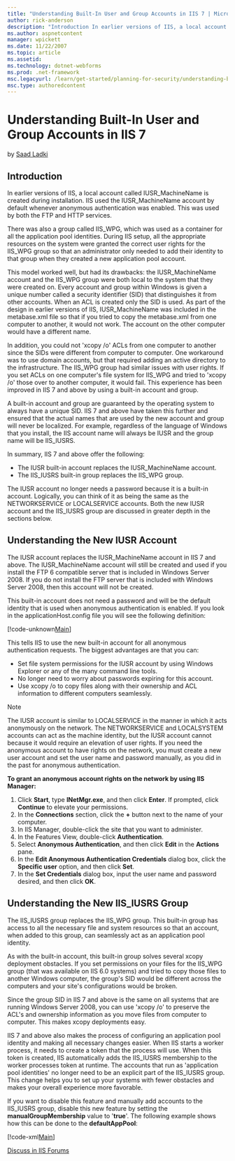 ```yaml
---
title: "Understanding Built-In User and Group Accounts in IIS 7 | Microsoft Docs"
author: rick-anderson
description: "Introduction In earlier versions of IIS, a local account called IUSR_MachineName is created during installation. IIS used the IUSR_MachineName account by def..."
ms.author: aspnetcontent
manager: wpickett
ms.date: 11/22/2007
ms.topic: article
ms.assetid: 
ms.technology: dotnet-webforms
ms.prod: .net-framework
msc.legacyurl: /learn/get-started/planning-for-security/understanding-built-in-user-and-group-accounts-in-iis
msc.type: authoredcontent
---
```

Understanding Built-In User and Group Accounts in IIS 7
====================
by [Saad Ladki](https://twitter.com/saadladki)

## Introduction

In earlier versions of IIS, a local account called IUSR\_MachineName is created during installation. IIS used the IUSR\_MachineName account by default whenever anonymous authentication was enabled. This was used by both the FTP and HTTP services.

There was also a group called IIS\_WPG, which was used as a container for all the application pool identities. During IIS setup, all the appropriate resources on the system were granted the correct user rights for the IIS\_WPG group so that an administrator only needed to add their identity to that group when they created a new application pool account.

This model worked well, but had its drawbacks: the IUSR\_MachineName account and the IIS\_WPG group were both local to the system that they were created on. Every account and group within Windows is given a unique number called a security identifier (SID) that distinguishes it from other accounts. When an ACL is created only the SID is used. As part of the design in earlier versions of IIS, IUSR\_MachineName was included in the metabase.xml file so that if you tried to copy the metabase.xml from one computer to another, it would not work. The account on the other computer would have a different name.

In addition, you could not 'xcopy /o' ACLs from one computer to another since the SIDs were different from computer to computer. One workaround was to use domain accounts, but that required adding an active directory to the infrastructure. The IIS\_WPG group had similar issues with user rights. If you set ACLs on one computer's file system for IIS\_WPG and tried to 'xcopy /o' those over to another computer, it would fail. This experience has been improved in IIS 7 and above by using a built-in account and group.

A built-in account and group are guaranteed by the operating system to always have a unique SID. IIS 7 and above have taken this further and ensured that the actual names that are used by the new account and group will never be localized. For example, regardless of the language of Windows that you install, the IIS account name will always be IUSR and the group name will be IIS\_IUSRS.

In summary, IIS 7 and above offer the following:

- The IUSR built-in account replaces the IUSR\_MachineName account.
- The IIS\_IUSRS built-in group replaces the IIS\_WPG group.

The IUSR account no longer needs a password because it is a built-in account. Logically, you can think of it as being the same as the NETWORKSERVICE or LOCALSERVICE accounts. Both the new IUSR account and the IIS\_IUSRS group are discussed in greater depth in the sections below.

## Understanding the New IUSR Account

The IUSR account replaces the IUSR\_MachineName account in IIS 7 and above. The IUSR\_MachineName account will still be created and used if you install the FTP 6 compatible server that is included in Windows Server 2008. If you do not install the FTP server that is included with Windows Server 2008, then this account will not be created.

This built-in account does not need a password and will be the default identity that is used when anonymous authentication is enabled. If you look in the applicationHost.config file you will see the following definition:

[!code-unknown[Main](understanding-built-in-user-and-group-accounts-in-iis/samples/sample-127008-1.unknown)]

This tells IIS to use the new built-in account for all anonymous authentication requests. The biggest advantages are that you can:

- Set file system permissions for the IUSR account by using Windows Explorer or any of the many command line tools.
- No longer need to worry about passwords expiring for this account.
- Use xcopy /o to copy files along with their ownership and ACL information to different computers seamlessly.

> [!NOTE]
> The IUSR account is similar to LOCALSERVICE in the manner in which it acts anonymously on the network. The NETWORKSERVICE and LOCALSYSTEM accounts can act as the machine identity, but the IUSR account cannot because it would require an elevation of user rights. If you need the anonymous account to have rights on the network, you must create a new user account and set the user name and password manually, as you did in the past for anonymous authentication.

**To grant an anonymous account rights on the network by using IIS Manager:** 

1. Click **Start**, type **INetMgr.exe**, and then click **Enter**. If prompted, click **Continue** to elevate your permissions.
2. In the **Connections** section, click the **+** button next to the name of your computer.
3. In IIS Manager, double-click the site that you want to administer.
4. In the Features View, double-click **Authentication**.
5. Select **Anonymous Authentication**, and then click **Edit** in the **Actions** pane.
6. In the **Edit Anonymous Authentication Credentials** dialog box, click the **Specific user** option, and then click **Set**.
7. In the **Set Credentials** dialog box, input the user name and password desired, and then click **OK**.

## Understanding the New IIS\_IUSRS Group

The IIS\_IUSRS group replaces the IIS\_WPG group. This built-in group has access to all the necessary file and system resources so that an account, when added to this group, can seamlessly act as an application pool identity.

As with the built-in account, this built-in group solves several xcopy deployment obstacles. If you set permissions on your files for the IIS\_WPG group (that was available on IIS 6.0 systems) and tried to copy those files to another Windows computer, the group's SID would be different across the computers and your site's configurations would be broken.

Since the group SID in IIS 7 and above is the same on all systems that are running Windows Server 2008, you can use 'xcopy /o' to preserve the ACL's and ownership information as you move files from computer to computer. This makes xcopy deployments easy.

IIS 7 and above also makes the process of configuring an application pool identity and making all necessary changes easier. When IIS starts a worker process, it needs to create a token that the process will use. When this token is created, IIS automatically adds the IIS\_IUSRS membership to the worker processes token at runtime. The accounts that run as 'application pool identities' no longer need to be an explicit part of the IIS\_IUSRS group. This change helps you to set up your systems with fewer obstacles and makes your overall experience more favorable.

If you want to disable this feature and manually add accounts to the IIS\_IUSRS group, disable this new feature by setting the **manualGroupMembership** value to '**true**'. The following example shows how this can be done to the **defaultAppPool**:

[!code-xml[Main](understanding-built-in-user-and-group-accounts-in-iis/samples/sample2.xml)]


[Discuss in IIS Forums](https://forums.iis.net/1043.aspx)